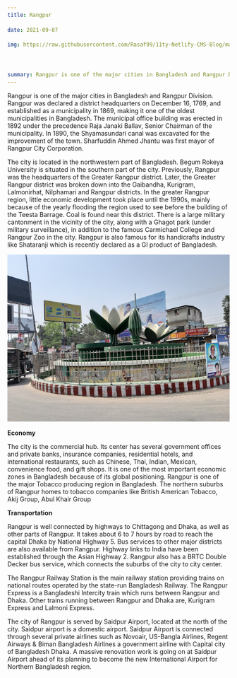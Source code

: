 ```yaml
---
title: Rangpur 

date: 2021-09-07

img: https://raw.githubusercontent.com/Rasaf99/11ty-Netlify-CMS-Blog/main/img/rangpur-1.png



summary: Rangpur is one of the major cities in Bangladesh and Rangpur Division. Rangpur was declared a district headquarters on December 16, 1769, and established as a municipality in 1869, making it one of the oldest municipalities in Bangladesh. The municipal office building was erected in 1892 under the precedence Raja Janaki Ballav, Senior Chairman of the municipality. In 1890, the Shyamasundari canal was excavated for the improvement of the town. Sharfuddin Ahmed Jhantu was first mayor of Rangpur City Corporation.
---
```


Rangpur is one of the major cities in Bangladesh and Rangpur Division. Rangpur was declared a district headquarters on December 16, 1769, and established as a municipality in 1869, making it one of the oldest municipalities in Bangladesh. The municipal office building was erected in 1892 under the precedence Raja Janaki Ballav, Senior Chairman of the municipality. In 1890, the Shyamasundari canal was excavated for the improvement of the town. Sharfuddin Ahmed Jhantu was first mayor of Rangpur City Corporation.

The city is located in the northwestern part of Bangladesh. Begum Rokeya University is situated in the southern part of the city. Previously, Rangpur was the headquarters of the Greater Rangpur district. Later, the Greater Rangpur district was broken down into the Gaibandha, Kurigram, Lalmonirhat, Nilphamari and Rangpur districts. In the greater Rangpur region, little economic development took place until the 1990s, mainly because of the yearly flooding the region used to see before the building of the Teesta Barrage. Coal is found near this district. There is a large military cantonment in the vicinity of the city, along with a Ghagot park (under military surveillance), in addition to the famous Carmichael College and Rangpur Zoo in the city. Rangpur is also famous for its handicrafts industry like Shataranji which is recently declared as a GI product of Bangladesh.



<p class="-post-img-wrapper-lg"><img class="-post-img-md" src="https://raw.githubusercontent.com/Rasaf99/11ty-Netlify-CMS-Blog/main/img/rangpur-2.png" alt="rangpur"></p>


**Economy**

The city is the commercial hub. Its center has several government offices and private banks, insurance companies, residential hotels, and international restaurants, such as Chinese, Thai, Indian, Mexican, convenience food, and gift shops. It is one of the most important economic zones in Bangladesh because of its global positioning. Rangpur is one of the major Tobacco producing region in Bangladesh. The northern suburbs of Rangpur homes to tobacco companies like British American Tobacco, Akij Group, Abul Khair Group


**Transportation**

Rangpur is well connected by highways to Chittagong and Dhaka, as well as other parts of Rangpur. It takes about 6 to 7 hours by road to reach the capital Dhaka by National Highway 5. Bus services to other major districts are also available from Rangpur. Highway links to India have been established through the Asian Highway 2. Rangpur also has a BRTC Double Decker bus service, which connects the suburbs of the city to city center.


The Rangpur Railway Station is the main railway station providing trains on national routes operated by the state-run Bangladesh Railway. The Rangpur Express is a Bangladeshi Intercity train which runs between Rangpur and Dhaka. Other trains running between Rangpur and Dhaka are, Kurigram Express and Lalmoni Express.

The city of Rangpur is served by Saidpur Airport, located at the north of the city. Saidpur airport is a domestic airport. Saidpur Airport is connected through several private airlines such as Novoair, US-Bangla Airlines, Regent Airways & Biman Bangladesh Airlines a government airline with Capital city of Bangladesh Dhaka. A massive renovation work is going on at Saidpur Airport ahead of its planning to become the new International Airport for Northern Bangladesh region.

